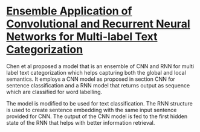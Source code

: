 # [Ensemble Application of Convolutional and Recurrent Neural Networks for Multi-label Text Categorization](http://sentic.net/convolutional-and-recurrent-neural-networks-for-text-categorization.pdf)

Chen et al proposed a model that is an ensemble of CNN and RNN for multi label text categorization which helps capturing both the global and local semantics. It employs a CNN model as proposed in section CNN for sentence classification and a RNN model that returns output as sequence which are classified for word labelling.

The model is modified to be used for text classification. The RNN structure is used to create sentence embedding with the same input sentence provided for CNN. The output of the CNN model is fed to the first hidden state of the RNN that helps with better information retrieval.
